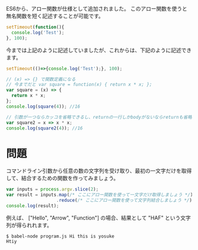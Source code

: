 ES6から、アロー関数が仕様として追加されました。
このアロー関数を使うと無名関数を短く記述することが可能です。

```javascript
setTimeout(function(){
  console.log('Test');
}, 100);

```

今までは上記のように記述していましたが、これからは、下記のように記述できます。

```javascript
setTimeout(()=>{console.log('Test');}, 100);
```

```javascript
// (x) => {} で関数定義になる
// 今までだと var square = function(x) { return x * x; };
var square = (x) => {
  return x * x;
};
console.log(square(4)); //16

// 引数が一つならカッコを省略できるし、returnの一行しかbodyがないならreturnも省略可能
var square2 = x => x * x;
console.log(square2(4)); //16
```

# 問題

コマンドライン引数から任意の数の文字列を受け取り、最初の一文字だけを取得して、結合するための関数を作ってみましょう。

```javascript
var inputs = process.argv.slice(2);
var result = inputs.map(/* ここにアロー関数を使って一文字だけ取得しましょう */)
                   .reduce(/* ここにアロー関数を使って文字列結合しましょう */);
console.log(result);
```

例えば、 ["Hello", "Arrow", "Function"] の場合、結果として "HAF" という文字列が得られれます。

```shell
$ babel-node program.js Hi this is yosuke 
Htiy
```
